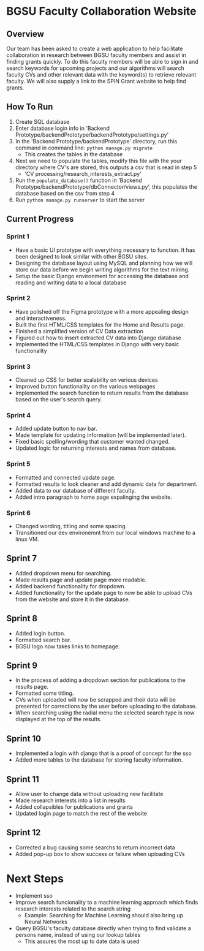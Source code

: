 # BGSU Faculty Collaboration Website 
## Overview
Our team has been asked to create a web application to help facilitate collaboration in research between BGSU faculty members and assist in finding grants quickly. To do this faculty members will be able to sign in and search keywords for upcoming projects and our algorithms will search faculty CVs and other relevant data with the keyword(s) to retrieve relevant faculty. We will also supply a link to the SPIN Grant website to help find grants.

## How To Run
1. Create SQL database
2. Enter database login info in 'Backend Prototype/backendPrototype/backendPrototype/settings.py'
3. In the 'Backend Prototype/backendPrototype' directory, run this command in command line: ```python manage.py migrate```
    * This creates the tables in the database
4. Next we need to populate the tables, modify this file with the your directory where CV's are stored, this outputs a csv that is read in step 5
    * 'CV processing/research_interests_extract.py'
5. Run the ```populate_database()``` function in 'Backend Prototype/backendPrototype/dbConnector/views.py', this populates the database based on the csv from step 4
6. Run ```python manage.py runserver``` to start the server 

## Current Progress
### Sprint 1
- Have a basic UI prototype with everything necessary to function. It has been designed to look similar with other BGSU sites.
- Designing the database layout using MySQL and planning how we will store our data before we begin writing algorithms for the text mining. 
- Setup the basic Django environment for accessing the database and reading and writing data to a local database
### Sprint 2
- Have polished off the Figma prototype with a more appealing design and interactiveness.
- Built the first HTML/CSS templates for the Home and Results page.
- Finished a simplified version of CV Data extraction
- Figured out how to insert extracted CV data into Django database
- Implemented the HTML/CSS templates in Django with very basic functionality
### Sprint 3
- Cleaned up CSS for better scalability on verious devices
- Improved button functionality on the various webpages
- Implemented the search function to return results from the database based on the user's search query.
### Sprint 4
- Added update button to nav bar.
- Made template for updating information (will be implemented later).
- Fixed basic spelling/wording that customer wanted changed.
- Updated logic for returning interests and names from database.
### Sprint 5
- Formatted and connected update page.
- Formatted results to look cleaner and add dynamic data for department.
- Added data to our database of different faculty.
- Added intro paragraph to home page expalinging the website.

### Sprint 6
- Changed wording, titling and some spacing.
- Transitioned our dev environemnt from our local windows machine to a linux VM.

## Sprint 7
- Added dropdown menu for searching.
- Made results page and update page more readable.
- Added backend functionality for dropdown.
- Added functionality for the update page to now be able to upload CVs from the website and store it in the database.

## Sprint 8
- Added login button.
- Formatted search bar.
- BGSU logo now takes links to homepage.

## Sprint 9
- In the process of adding a dropdown section for publications to the results page.
- Formatted some titling.
- CVs when uploaded will now be scrapped and their data will be presented for corrections by the user before uploading to the database.
- When searching using the radial menu the selected search type is now displayed at the top of the results.

## Sprint 10
- Implemented a login with django that is a proof of concept for the sso
- Added more tables to the database for storing faculty information.

## Sprint 11
- Allow user to change data without uploading new facilitate
- Made research interests into a list in results
- Added collapsibles for publications and grants
- Updated login page to match the rest of the website

## Sprint 12
- Corrected a bug causing some searchs to return incorrect data
- Added pop-up box to show success or failure when uploading CVs

# Next Steps
- Implement sso
- Improve search funcionality to a machine learning approach which finds research interests related to the search string
    - Example: Searching for Machine Learning should also bring up Neural Networks
- Query BGSU's faculty database directly when trying to find validate a persons name, instead of using our lookup tables
    - This assures the most up to date data is used
